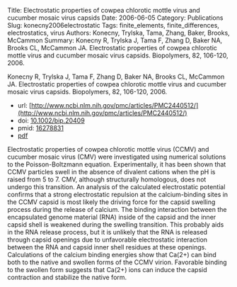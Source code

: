Title: Electrostatic properties of cowpea chlorotic mottle virus and cucumber mosaic virus capsids
Date: 2006-06-05
Category: Publications
Slug: konecny2006electrostatic
Tags: finite_elements, finite_differences, electrostatics, virus
Authors: Konecny, Trylska, Tama, Zhang, Baker, Brooks, McCammon
Summary: Konecny R, Trylska J, Tama F, Zhang D, Baker NA, Brooks CL, McCammon JA. Electrostatic properties of cowpea chlorotic mottle virus and cucumber mosaic virus capsids. Biopolymers, 82, 106-120, 2006. 

Konecny R, Trylska J, Tama F, Zhang D, Baker NA, Brooks CL, McCammon JA. Electrostatic properties of cowpea chlorotic mottle virus and cucumber mosaic virus capsids. Biopolymers, 82, 106-120, 2006. 

* url: [http://www.ncbi.nlm.nih.gov/pmc/articles/PMC2440512/](http://www.ncbi.nlm.nih.gov/pmc/articles/PMC2440512/)
* doi: [10.1002/bip.20409](http://dx.doi.org/10.1002/bip.20409)
* pmid: [16278831](http://www.ncbi.nlm.nih.gov/pubmed/16278831)
* [pdf](http://sobolevnrm.github.io/papers/konecny2006electrostatic.pdf)

Electrostatic properties of cowpea chlorotic mottle virus (CCMV) and cucumber mosaic virus (CMV) were investigated using numerical solutions to the Poisson-Boltzmann equation. Experimentally, it has been shown that CCMV particles swell in the absence of divalent cations when the pH is raised from 5 to 7. CMV, although structurally homologous, does not undergo this transition. An analysis of the calculated electrostatic potential confirms that a strong electrostatic repulsion at the calcium-binding sites in the CCMV capsid is most likely the driving force for the capsid swelling process during the release of calcium. The binding interaction between the encapsulated genome material (RNA) inside of the capsid and the inner capsid shell is weakened during the swelling transition. This probably aids in the RNA release process, but it is unlikely that the RNA is released through capsid openings due to unfavorable electrostatic interaction between the RNA and capsid inner shell residues at these openings. Calculations of the calcium binding energies show that Ca(2+) can bind both to the native and swollen forms of the CCMV virion. Favorable binding to the swollen form suggests that Ca(2+) ions can induce the capsid contraction and stabilize the native form.
